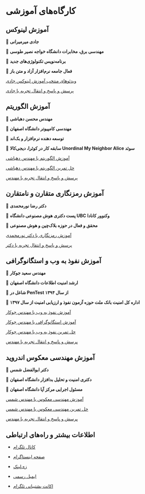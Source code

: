 # کارگاه‌های آموزشی


## آموزش لینوکس


🔸  **جادی میرمیرانی**


🔸  **مهندسی برق، مخابرات دانشگاه خواجه نصیر طوسی**


🔸  **برنامه‌نویس تکنولوژی‌های جدید**


🔸  **فعال جامعه نرم‌افزار آزاد و متن باز**


[ویدئوهای منتخب آموزش لینوکس جادی](https://www.mediafire.com/folder/s01kvnh9dreff/%D9%85%D9%82%D8%AF%D9%85%D8%A7%D8%AA%DB%8C_%D8%A8%D8%B1_%D9%84%DB%8C%D9%86%D9%88%DA%A9%D8%B3_(%D8%B1%D8%A7%DB%8C%DA%AF%D8%A7%D9%86_%D8%A7%D8%B2_%D8%A7%D9%84%D9%BE%DB%8C%DA%A9_%D8%AC%D8%A7%D8%AF%DB%8C))


[پرسش و پاسخ و انتقال تجربه با جادی](https://www.mediafire.com/file/1op92s86scvxx83/%D9%BE%D8%B1%D8%B3%D8%B4+%D9%BE%D8%A7%D8%B3%D8%AE+%D9%88+%D8%A7%D9%86%D8%AA%D9%82%D8%A7%D9%84+%D8%AA%D8%AC%D8%B1%D8%A8%D9%87+%D8%A8%D8%A7+%D8%AC%D8%A7%D8%AF%DB%8C+%D9%85%DB%8C%D8%B1%D9%85%DB%8C%D8%B1%D8%A7%D9%86%DB%8C.mp4/file)


## آموزش الگوریتم


🔸  **مهندس محسن دهباشی**


🔸  **مهندسی کامپیوتر دانشگاه اصفهان**


🔸  **توسعه دهنده نرم‌افزار و بک‌اند**


🔸  **سابقه کار در کوئرا، دیجی‌کالا Unordinal My Neighbor Alice سوئد**


[آموزش الگوریتم با مهندس دهباشی](https://www.mediafire.com/folder/9jbvkwu0k6rpt/%D8%A7%D9%84%DA%AF%D9%88%D8%B1%DB%8C%D8%AA%D9%85+%D9%87%D8%A7%DB%8C+%DA%A9%D8%A7%D8%B1%D8%A8%D8%B1%D8%AF%DB%8C)


[حل تمرین الگوریتم با مهندس دهباشی](https://www.mediafire.com/folder/nkq7rbgnm3y7t/حل+تمرین+الگوریتم‌های+کاربردی)


[پرسش و پاسخ و انتقال تجربه با مهندس](https://www.mediafire.com/file/wtwqru0nl7vnrde/%D9%BE%D8%B1%D8%B3%D8%B4+%D9%BE%D8%A7%D8%B3%D8%AE+%D8%A7%D9%84%DA%AF%D9%88%D8%B1%DB%8C%D8%AA%D9%85.mp4/file)


## آموزش رمزنگاری متقارن و نامتقارن


🔸  **دکتر رضا نورمحمدی**


🔸  **پست دکتری هوش مصنوعی دانشگاه UBC وکنوور کانادا**


🔸  **محقق و فعال در حوزه بلاک‌چین و هوش مصنوعی**


[آموزش رمزنگاری با دکتر نورمحمدی](https://www.mediafire.com/file/zgjqimbjk9wa858/%D8%A2%D9%85%D9%88%D8%B2%D8%B4%DB%8C+%D8%B1%D9%85%D8%B2%D9%86%DA%AF%D8%A7%D8%B1%DB%8C.mp4/file)


[پرسش و پاسخ و انتقال تجربه با دکتر](https://www.mediafire.com/file/v2lc3b1vykojkj4/%D9%BE%D8%B1%D8%B3%D8%B4+%D9%88+%D9%BE%D8%A7%D8%B3%D8%AE+%D8%B1%D9%85%D8%B2%D9%86%DA%AF%D8%A7%D8%B1%DB%8C.mp4/file)


## آموزش نفوذ به وب و استگانوگرافی


🔸  **مهندس سعید جوکار**


🔸  **ارشد امنیت اطلاعات دانشگاه اصفهان**


🔸  **شاغل در PenTest از سال ۱۳۹۴**


🔸  **اداره کل امنیت بانک ملت حوزه آزمون نفوذ و ارزیابی امنیت از سال ۱۳۹۷**


[آموزش نفوذ به وب با مهندس جوکار](https://www.mediafire.com/folder/dh70rziqxjfcm/%D9%86%D9%81%D9%88%D8%B0_%D8%A8%D9%87_%D9%88%D8%A8)


[آموزش استگانوگرافی با مهندس جوکار](https://www.mediafire.com/file/j3rqt66a8eqrk93/Steganography.mp4)


[حل تمرین نفوذ به وب با مهندس جوکار](https://www.mediafire.com/folder/1k1jthaspddbn/حل+تمرین+نفوذ+به+وب+و+استگانوگرافی)


[پرسش و پاسخ و انتقال تجربه با مهندس](https://www.mediafire.com/file/zsmgh98rcn1cn2f/%D9%BE%D8%B1%D8%B3%D8%B4+%D9%BE%D8%A7%D8%B3%D8%AE+%D9%86%D9%81%D9%88%D8%B0+%D8%A8%D9%87+%D9%88%D8%A8.mp4/file)


## آموزش مهندسی معکوس اندروید


🔸  **دکتر ابوالفضل شمس**


🔸  **دکتری امنیت و تحلیل بدافزار دانشگاه اصفهان**


🔸  **مسئول اجرایی مرکز آپا دانشگاه اصفهان**


[آموزش مهندسی معکوس با مهندس شمس](https://www.mediafire.com/folder/3t370q6vwlkb9/%D9%85%D9%87%D9%86%D8%AF%D8%B3%DB%8C_%D9%85%D8%B9%DA%A9%D9%88%D8%B3)


[حل تمرین مهندسی معکوس با مهندس شمس](https://www.mediafire.com/file/ehmfo4lxx7s7yub/%D8%AD%D9%84+%D8%AA%D9%85%D8%B1%DB%8C%D9%86+%D9%85%D9%87%D9%86%D8%AF%D8%B3%DB%8C+%D9%85%D8%B9%DA%A9%D9%88%D8%B3.mp4/file)


[پرسش و پاسخ و انتقال تجربه با مهندس](https://www.mediafire.com/file/jr4z8nc1y6qis01/%D8%A7%D9%86%D8%AA%D9%82%D8%A7%D9%84+%D8%AA%D8%AC%D8%B1%D8%A8%D9%87+%D9%85%D9%87%D9%86%D8%AF%D8%B3%DB%8C+%D9%85%D8%B9%DA%A9%D9%88%D8%B3.mp4/file)


## اطلاعات بیشتر و راه‌های ارتباطی


- [کانال تلگرام](https://t.me/PsyCityCup)


- [صفحه اینستاگرام](https://instagram.com/PsyCityCup)


- [زی‌لینک](https://zil.ink/psycitycup)


- [ایمیل رسمی](mailto:psycitycup@gmail.com)


- [اکانت پشتیبانی تلگرام](https://t.me/AMCSSup)
